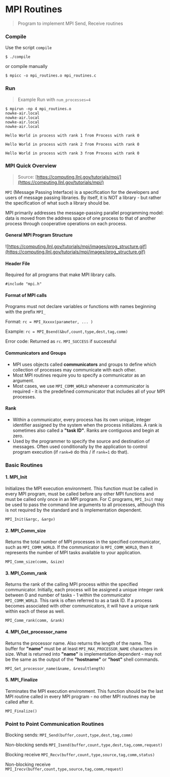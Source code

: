 # MPI Routines
> Program to implement MPI Send, Receive routines

### Compile

Use the script `compile`
```
$ ./compile
```

or compile manually
```
$ mpicc -o mpi_routines.o mpi_routines.c
```

### Run
> Example Run with `num_processes=4`

```
$ mpirun -np 4 mpi_routines.o
nowke-air.local
nowke-air.local
nowke-air.local
nowke-air.local

Hello World in process with rank 1 from Process with rank 0

Hello World in process with rank 2 from Process with rank 0

Hello World in process with rank 3 from Process with rank 0
```

### MPI Quick Overview
> Source: [https://computing.llnl.gov/tutorials/mpi/](https://computing.llnl.gov/tutorials/mpi/)

`MPI` (Message Passing Interface) is a specification for the developers and users of message passing libraries. By itself, it is NOT a library - but rather the specification of what such a library should be.

MPI primarily addresses the message-passing parallel programming model: data is moved from the address space of one process to that of another process through cooperative operations on each process.

#### General MPI Program Structure
![https://computing.llnl.gov/tutorials/mpi/images/prog_structure.gif](https://computing.llnl.gov/tutorials/mpi/images/prog_structure.gif)

#### Header File
Required for all programs that make MPI library calls.

`#include "mpi.h"`

#### Format of MPI calls

Programs must not declare variables or functions with names beginning with the prefix `MPI_`

Format: `rc = MPI_Xxxxx(parameter, ... )`

Example: `rc = MPI_Bsend(&buf,count,type,dest,tag,comm)`

Error code: Returned as `rc`. `MPI_SUCCESS` if successful

#### Communicators and Groups
* MPI uses objects called **communicators** and groups to define which collection of processes may communicate with each other.
* Most MPI routines require you to specify a communicator as an argument.
* Most cases, we use `MPI_COMM_WORLD` whenever a communicator is required - it is the predefined communicator that includes all of your MPI processes.

#### Rank
* Within a communicator, every process has its own unique, integer identifier assigned by the system when the process initializes. A rank is sometimes also called a **"task ID"**. Ranks are contiguous and begin at zero.
* Used by the programmer to specify the source and destination of messages. Often used conditionally by the application to control program execution (if `rank=0` do this / if `rank=1` do that).

### Basic Routines
#### 1. MPI_Init
Initializes the MPI execution environment. This function must be called in every MPI program, must be called before any other MPI functions and must be called only once in an MPI program. For C programs, `MPI_Init` may be used to pass the command line arguments to all processes, although this is not required by the standard and is implementation dependent.

```
MPI_Init(&argc, &argv)
```

#### 2. MPI_Comm_size
Returns the total number of MPI processes in the specified communicator, such as `MPI_COMM_WORLD`. If the communicator is `MPI_COMM_WORLD`, then it represents the number of MPI tasks available to your application.

```
MPI_Comm_size(comm, &size)
```

#### 3. MPI_Comm_rank
Returns the rank of the calling MPI process within the specified communicator. Initially, each process will be assigned a unique integer rank between 0 and number of tasks - 1 within the communicator `MPI_COMM_WORLD`. This rank is often referred to as a task ID. If a process becomes associated with other communicators, it will have a unique rank within each of these as well.

```
MPI_Comm_rank(comm, &rank)
```

#### 4. MPI_Get_processor_name
Returns the processor name. Also returns the length of the name. The buffer for **"name"** must be at least `MPI_MAX_PROCESSOR_NAME` characters in size. What is returned into **"name"** is implementation dependent - may not be the same as the output of the **"hostname"** or **"host"** shell commands.

```
MPI_Get_processor_name(&name, &resultlength)
```

#### 5. MPI_Finalize
Terminates the MPI execution environment. This function should be the last MPI routine called in every MPI program - no other MPI routines may be called after it.

```
MPI_Finalize()
```

### Point to Point Communication Routines

Blocking sends:	`MPI_Send(buffer,count,type,dest,tag,comm)`

Non-blocking sends `MPI_Isend(buffer,count,type,dest,tag,comm,request)`

Blocking receive	`MPI_Recv(buffer,count,type,source,tag,comm,status)`

Non-blocking receive	`MPI_Irecv(buffer,count,type,source,tag,comm,request)`
